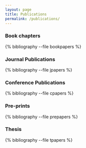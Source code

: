 ```yaml
---
layout: page
title: Publications
permalink: /publications/
---
```

### Book chapters 
{% bibliography --file bookpapers %}

### Journal Publications
{% bibliography --file jpapers %}

### Conference Publications
{% bibliography --file cpapers %}

### Pre-prints
{% bibliography --file prepapers %}

### Thesis 
{% bibliography --file tpapers %}

